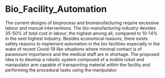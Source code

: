 # Bio_Facility_Automation
The current designs of bioprocess and biomanufacturing require excessive labour and manual interventions. The bio-manufacturing industry devotes 35-50% of total cost in labour, the highest among all, compared to 10-14% in the next highest industry. Besides economical reasons, there exists safety reasons to implement automation in the bio facilities especially in the wake of recent Covid-19 like situations where minimal contact is of paramount importance and the medical staff are in shortage. The proposed idea is to develop a robotic system composed of a mobile robot and manipulator arm capable of transporting material within the facility and performing the procedural tasks using the manipulator.

